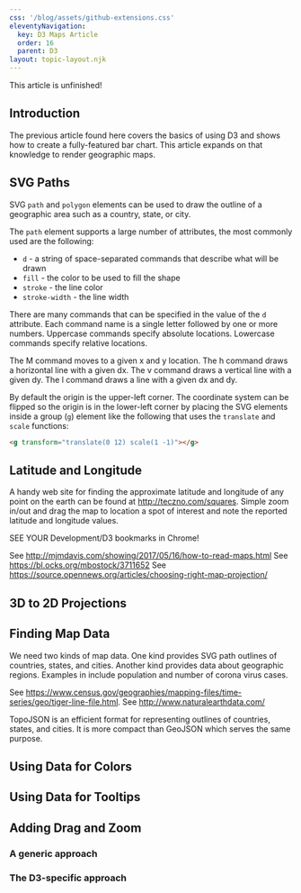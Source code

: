 ```yaml
---
css: '/blog/assets/github-extensions.css'
eleventyNavigation:
  key: D3 Maps Article
  order: 16
  parent: D3
layout: topic-layout.njk
---
```


This article is unfinished!

## Introduction

The previous article found here covers the basics of using D3
and shows how to create a fully-featured bar chart.
This article expands on that knowledge to render geographic maps.

## SVG Paths

SVG `path` and `polygon` elements can be used to draw
the outline of a geographic area such as a country, state, or city.

The `path` element supports a large number of attributes,
the most commonly used are the following:

- `d` - a string of space-separated commands that describe what will be drawn
- `fill` - the color to be used to fill the shape
- `stroke` - the line color
- `stroke-width` - the line width

There are many commands that can be specified in the value of the `d` attribute.
Each command name is a single letter followed by one or more numbers.
Uppercase commands specify absolute locations.
Lowercase commands specify relative locations.

The M command moves to a given x and y location.
The h command draws a horizontal line with a given dx.
The v command draws a vertical line with a given dy.
The l command draws a line with a given dx and dy.

By default the origin is the upper-left corner.
The coordinate system can be flipped so the origin is in the lower-left corner
by placing the SVG elements inside a group (`g`) element like the following
that uses the `translate` and `scale` functions:

```html
<g transform="translate(0 12) scale(1 -1)"></g>
```

## Latitude and Longitude

A handy web site for finding the approximate latitude and longitude
of any point on the earth can be found at <http://teczno.com/squares>.
Simple zoom in/out and drag the map to location a spot of interest
and note the reported latitude and longitude values.

SEE YOUR Development/D3 bookmarks in Chrome!

See http://mjmdavis.com/showing/2017/05/16/how-to-read-maps.html
See https://bl.ocks.org/mbostock/3711652
See https://source.opennews.org/articles/choosing-right-map-projection/

## 3D to 2D Projections

## Finding Map Data

We need two kinds of map data.
One kind provides SVG path outlines of countries, states, and cities.
Another kind provides data about geographic regions.
Examples in include population and number of corona virus cases.

See https://www.census.gov/geographies/mapping-files/time-series/geo/tiger-line-file.html.
See http://www.naturalearthdata.com/

TopoJSON is an efficient format for representing outlines of countries, states, and cities.
It is more compact than GeoJSON which serves the same purpose.

## Using Data for Colors

## Using Data for Tooltips

## Adding Drag and Zoom

### A generic approach

### The D3-specific approach
